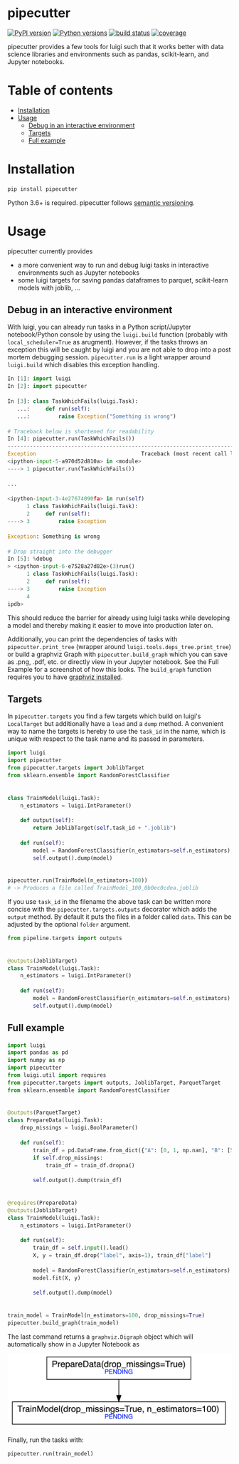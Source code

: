# pipecutter <!-- omit in toc -->
[![PyPI version](http://img.shields.io/pypi/v/pipecutter.svg?style=flat-square&color=blue)](https://pypi.python.org/pypi/pipecutter/) [![Python versions](https://img.shields.io/pypi/pyversions/pipecutter.svg?style=flat-square&color=blue)]() [![build status](http://img.shields.io/travis/binste/pipecutter/master.svg?style=flat)](https://travis-ci.org/binste/pipecutter) [![coverage](https://img.shields.io/codecov/c/github/binste/pipecutter/master.svg?style=flat)](https://codecov.io/gh/binste/pipecutter?branch=master)

pipecutter provides a few tools for luigi such that it works better with data science libraries and environments such as pandas, scikit-learn, and Jupyter notebooks.

# Table of contents <!-- omit in toc -->
- [Installation](#installation)
- [Usage](#usage)
  - [Debug in an interactive environment](#debug-in-an-interactive-environment)
  - [Targets](#targets)
  - [Full example](#full-example)

# Installation
```bash
pip install pipecutter
```

Python 3.6+ is required. pipecutter follows [semantic versioning](https://semver.org/).

# Usage
pipecutter currently provides

* a more convenient way to run and debug luigi tasks in interactive environments such as Jupyter notebooks
* some luigi targets for saving pandas dataframes to parquet, scikit-learn models with joblib, ...

## Debug in an interactive environment
With luigi, you can already run tasks in a Python script/Jupyter notebook/Python console by using the `luigi.build` function (probably with `local_scheduler=True` as arugment). However, if the tasks throws an exception this will be caught by luigi and you are not able to drop into a post mortem debugging session. `pipecutter.run` is a light wrapper around `luigi.build` which disables this exception handling.

```python
In [1]: import luigi
In [2]: import pipecutter

In [3]: class TaskWhichFails(luigi.Task):
   ...:     def run(self):
   ...:         raise Exception("Something is wrong")

# Traceback below is shortened for readability
In [4]: pipecutter.run(TaskWhichFails())
---------------------------------------------------------------------------
Exception                                 Traceback (most recent call last)
<ipython-input-5-a970d52d810a> in <module>
----> 1 pipecutter.run(TaskWhichFails())

...

<ipython-input-3-4e27674090fa> in run(self)
      1 class TaskWhichFails(luigi.Task):
      2     def run(self):
----> 3         raise Exception

Exception: Something is wrong

# Drop straight into the debugger
In [5]: %debug
> <ipython-input-6-e7528a27d82e>(3)run()
      1 class TaskWhichFails(luigi.Task):
      2     def run(self):
----> 3         raise Exception
      4
ipdb>
```
This should reduce the barrier for already using luigi tasks while developing a model and thereby making it easier to move into production later on.

Additionally, you can print the dependencies of tasks with `pipecutter.print_tree` (wrapper around `luigi.tools.deps_tree.print_tree`) or build a graphviz Graph with `pipecutter.build_graph` which you can save as .png, .pdf, etc. or directly view in your Jupyter notebook. See the Full Example for a screenshot of how this looks. The `build_graph` function requires you to have [graphviz installed](https://graphviz.readthedocs.io/en/stable/manual.html#installation).

## Targets
In `pipecutter.targets` you find a few targets which build on luigi's `LocalTarget` but additionally have a `load` and a `dump` method. A convenient way to name the targets is hereby to use the `task_id` in the name, which is unique with respect to the task name and its passed in parameters.

```python
import luigi
import pipecutter
from pipecutter.targets import JoblibTarget
from sklearn.ensemble import RandomForestClassifier


class TrainModel(luigi.Task):
    n_estimators = luigi.IntParameter()

    def output(self):
        return JoblibTarget(self.task_id + ".joblib")

    def run(self):
        model = RandomForestClassifier(n_estimators=self.n_estimators)
        self.output().dump(model)


pipecutter.run(TrainModel(n_estimators=100))
# -> Produces a file called TrainModel_100_0b0ec0cdea.joblib
```

If you use `task_id` in the filename the above task can be written more concise with the `pipecutter.targets.outputs` decorator which adds the `output` method. By default it puts the files in a folder called `data`. This can be adjusted by the optional `folder` argument.

```python
from pipeline.targets import outputs


@outputs(JoblibTarget)
class TrainModel(luigi.Task):
    n_estimators = luigi.IntParameter()

    def run(self):
        model = RandomForestClassifier(n_estimators=self.n_estimators)
        self.output().dump(model)
```

## Full example
```python
import luigi
import pandas as pd
import numpy as np
import pipecutter
from luigi.util import requires
from pipecutter.targets import outputs, JoblibTarget, ParquetTarget
from sklearn.ensemble import RandomForestClassifier


@outputs(ParquetTarget)
class PrepareData(luigi.Task):
    drop_missings = luigi.BoolParameter()

    def run(self):
        train_df = pd.DataFrame.from_dict({"A": [0, 1, np.nan], "B": [5, 1, 2], "label": [0, 1, 1]})
        if self.drop_missings:
            train_df = train_df.dropna()

        self.output().dump(train_df)


@requires(PrepareData)
@outputs(JoblibTarget)
class TrainModel(luigi.Task):
    n_estimators = luigi.IntParameter()

    def run(self):
        train_df = self.input().load()
        X, y = train_df.drop("label", axis=1), train_df["label"]

        model = RandomForestClassifier(n_estimators=self.n_estimators)
        model.fit(X, y)

        self.output().dump(model)


train_model = TrainModel(n_estimators=100, drop_missings=True)
pipecutter.build_graph(train_model)
```

The last command returns a `graphviz.Digraph` object which will automatically show in a Jupyter Notebook as

![build graph example](https://raw.githubusercontent.com/binste/pipecutter/master/images/build_graph_example.png)

Finally, run the tasks with:
```
pipecutter.run(train_model)
```
